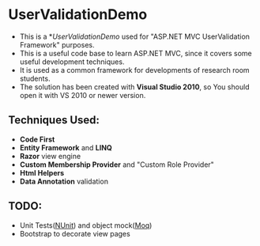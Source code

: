 UserValidationDemo
==================

* This is a **UserValidationDemo* used for "ASP.NET MVC UserValidation Framework" purposes.
* This is a useful code base to learn ASP.NET MVC, since it covers some useful development techniques.
* It is used as a common framework for developments of research room students.
* The solution has been created with **Visual Studio 2010**, so You should open it with VS 2010 or newer version.

## Techniques Used:

* **Code First**
* **Entity Framework** and **LINQ**
* **Razor** view engine
* **Custom Membership Provider** and "Custom Role Provider"
* **Html Helpers**
* **Data Annotation** validation

## TODO:

* Unit Tests([NUnit](http://www.nunit.org/)) and object mock([Moq](http://code.google.com/p/moq/))
* Bootstrap to decorate view pages

